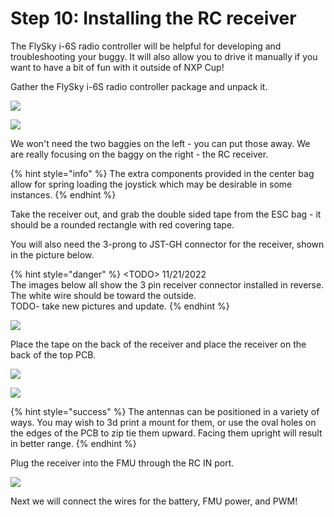 # Step 10: Installing the RC receiver

The FlySky i-6S radio controller will be helpful for developing and troubleshooting your buggy. It will also allow you to drive it manually if you want to have a bit of fun with it outside of NXP Cup!

Gather the FlySky i-6S radio controller package and unpack it.

![](../../.gitbook/assets/IMG\_6048.JPEG)

![](../../.gitbook/assets/IMG\_6049.JPEG)

We won't need the two baggies on the left - you can put those away. We are really focusing on the baggy on the right - the RC receiver.

{% hint style="info" %}
The extra components provided in the center bag allow for spring loading the joystick which may be desirable in some instances.
{% endhint %}

Take the receiver out, and grab the double sided tape from the ESC bag - it should be a rounded rectangle with red covering tape.

You will also need the 3-prong to JST-GH connector for the receiver, shown in the picture below.

{% hint style="danger" %}
\<TODO> 11/21/2022\
The images below all show the 3 pin receiver connector installed in reverse.\
The white wire should be toward the outside.\
TODO- take new pictures and update.
{% endhint %}



![](../../.gitbook/assets/IMG\_6053.JPEG)

Place the tape on the back of the receiver and place the receiver on the back of the top PCB.

![](../../.gitbook/assets/IMG\_6054.JPEG)

![](../../.gitbook/assets/IMG\_6055.JPEG)

{% hint style="success" %}
The antennas can be positioned in a variety of ways. You may wish to 3d print a mount for them, or use the oval holes on the edges of the PCB to zip tie them upward. Facing them upright will result in better range.
{% endhint %}

Plug the receiver into the FMU through the RC IN port.

![](../../.gitbook/assets/IMG\_6056.JPEG)

Next we will connect the wires for the battery, FMU power, and PWM!
